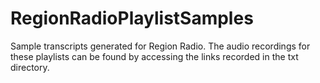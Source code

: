 # RegionRadioPlaylistSamples

Sample transcripts generated for Region Radio. The audio recordings for these playlists can be found by accessing the links recorded in the txt directory.
